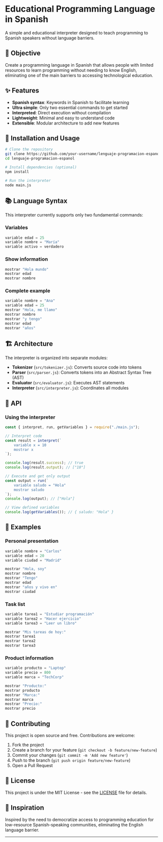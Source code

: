 # Educational Programming Language in Spanish

A simple and educational interpreter designed to teach programming to Spanish speakers without language barriers.

## 🎯 Objective

Create a programming language in Spanish that allows people with limited resources to learn programming without needing to know English, eliminating one of the main barriers to accessing technological education.

## ✨ Features

- **Spanish syntax**: Keywords in Spanish to facilitate learning
- **Ultra simple**: Only two essential commands to get started
- **Interpreted**: Direct execution without compilation
- **Lightweight**: Minimal and easy to understand code
- **Extensible**: Modular architecture to add new features

## 🚀 Installation and Usage

```bash
# Clone the repository
git clone https://github.com/your-username/lenguaje-programacion-espanol.git
cd lenguaje-programacion-espanol

# Install dependencies (optional)
npm install

# Run the interpreter
node main.js
```

## 📚 Language Syntax

This interpreter currently supports only two fundamental commands:

### Variables

```javascript
variable edad = 25
variable nombre = "María"
variable activo = verdadero
```

### Show information

```javascript
mostrar "Hola mundo"
mostrar edad
mostrar nombre
```

### Complete example

```javascript
variable nombre = "Ana"
variable edad = 25
mostrar "Hola, me llamo"
mostrar nombre
mostrar "y tengo"
mostrar edad
mostrar "años"
```

## 🏗️ Architecture

The interpreter is organized into separate modules:

- **Tokenizer** (`src/tokenizer.js`): Converts source code into tokens
- **Parser** (`src/parser.js`): Converts tokens into an Abstract Syntax Tree (AST)
- **Evaluator** (`src/evaluator.js`): Executes AST statements
- **Interpreter** (`src/interpreter.js`): Coordinates all modules

## 🔧 API

### Using the interpreter

```javascript
const { interpret, run, getVariables } = require("./main.js");

// Interpret code
const result = interpret(`
    variable x = 10
    mostrar x
`);

console.log(result.success); // true
console.log(result.output); // ["10"]

// Execute and get only output
const output = run(`
    variable saludo = "Hola"
    mostrar saludo
`);
console.log(output); // ["Hola"]

// View defined variables
console.log(getVariables()); // { saludo: "Hola" }
```

## 🧪 Examples

### Personal presentation

```javascript
variable nombre = "Carlos"
variable edad = 20
variable ciudad = "Madrid"

mostrar "Hola, soy"
mostrar nombre
mostrar "Tengo"
mostrar edad
mostrar "años y vivo en"
mostrar ciudad
```

### Task list

```javascript
variable tarea1 = "Estudiar programación"
variable tarea2 = "Hacer ejercicio"
variable tarea3 = "Leer un libro"

mostrar "Mis tareas de hoy:"
mostrar tarea1
mostrar tarea2
mostrar tarea3
```

### Product information

```javascript
variable producto = "Laptop"
variable precio = 800
variable marca = "TechCorp"

mostrar "Producto:"
mostrar producto
mostrar "Marca:"
mostrar marca
mostrar "Precio:"
mostrar precio
```

## 🤝 Contributing

This project is open source and free. Contributions are welcome:

1. Fork the project
2. Create a branch for your feature (`git checkout -b feature/new-feature`)
3. Commit your changes (`git commit -m 'Add new feature'`)
4. Push to the branch (`git push origin feature/new-feature`)
5. Open a Pull Request

## 📄 License

This project is under the MIT License - see the [LICENSE](LICENSE) file for details.

## 🌟 Inspiration

Inspired by the need to democratize access to programming education for low-resource Spanish-speaking communities, eliminating the English language barrier.

---
